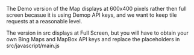 The Demo version of the Map displays at 600x400 pixels rather then full screen becasue it is using Demop API keys, and we want to keep tile requests at a reasonable level.

The version in src displays at Full Screen, but you will have to obtain your own Bing Maps and MapBox API keys and replace the placeholders in src/javascript/main.js
